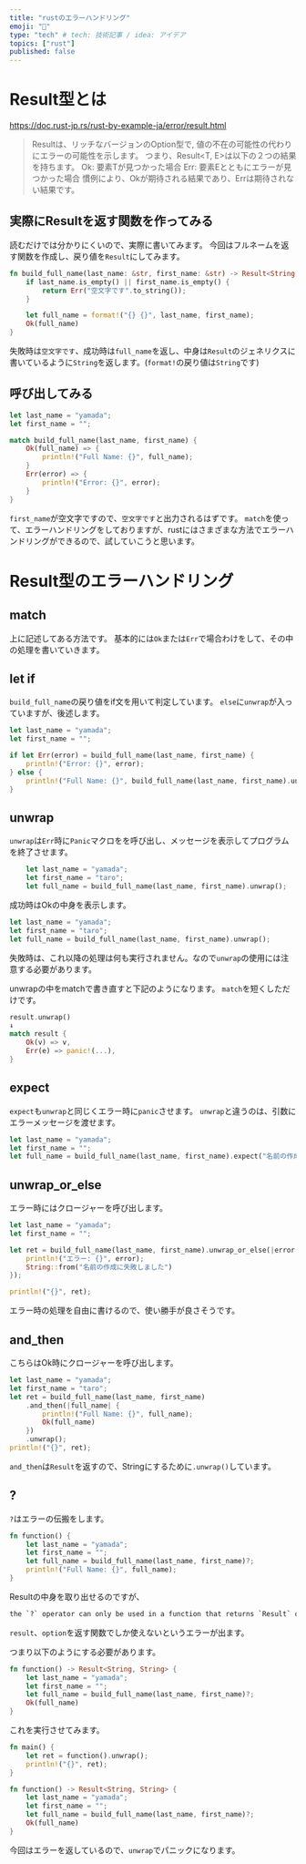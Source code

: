 ```yaml
---
title: "rustのエラーハンドリング"
emoji: "🦍"
type: "tech" # tech: 技術記事 / idea: アイデア
topics: ["rust"]
published: false
---
```


# Result型とは
https://doc.rust-jp.rs/rust-by-example-ja/error/result.html
> Resultは、リッチなバージョンのOption型で, 値の不在の可能性の代わりにエラーの可能性を示します。
> つまり、Result<T, E>は以下の２つの結果を持ちます。
> Ok<T>: 要素Tが見つかった場合
> Err<E>: 要素Eとともにエラーが見つかった場合
> 慣例により、Okが期待される結果であり、Errは期待されない結果です。
## 実際にResultを返す関数を作ってみる
読むだけでは分かりにくいので、実際に書いてみます。
今回はフルネームを返す関数を作成し、戻り値を`Result`にしてみます。

```rust
fn build_full_name(last_name: &str, first_name: &str) -> Result<String, String> {
    if last_name.is_empty() || first_name.is_empty() {
        return Err("空文字です".to_string());
    }

    let full_name = format!("{} {}", last_name, first_name);
    Ok(full_name)
}
```
失敗時は`空文字です`、成功時は`full_name`を返し、中身は`Result`のジェネリクスに書いているように`String`を返します。(`format!`の戻り値は`String`です)

## 呼び出してみる
```rust
let last_name = "yamada";
let first_name = "";

match build_full_name(last_name, first_name) {
    Ok(full_name) => {
        println!("Full Name: {}", full_name);
    }
    Err(error) => {
        println!("Error: {}", error);
    }
}
```
`first_name`が空文字ですので、`空文字です`と出力されるはずです。
`match`を使って、エラーハンドリングをしておりますが、rustにはさまざまな方法でエラーハンドリングができるので、試していこうと思います。

# Result型のエラーハンドリング

## match
上に記述してある方法です。
基本的には`Ok`または`Err`で場合わけをして、その中の処理を書いていきます。

## let if
`build_full_name`の戻り値をif文を用いて判定しています。
`else`に`unwrap`が入っていますが、後述します。

```rust
let last_name = "yamada";
let first_name = "";

if let Err(error) = build_full_name(last_name, first_name) {
    println!("Error: {}", error);
} else {
    println!("Full Name: {}", build_full_name(last_name, first_name).unwrap());
}
```

## unwrap
`unwrap`は`Err`時に`Panic`マクロをを呼び出し、メッセージを表示してプログラムを終了させます。

```rust
    let last_name = "yamada";
    let first_name = "taro";
    let full_name = build_full_name(last_name, first_name).unwrap();
```
成功時はOkの中身を表示します。

```rust
let last_name = "yamada";
let first_name = "taro";
let full_name = build_full_name(last_name, first_name).unwrap();
```
失敗時は、これ以降の処理は何も実行されません。なので`unwrap`の使用には注意する必要があります。

unwrapの中をmatchで書き直すと下記のようになります。
`match`を短くしただけです。
```rust
result.unwrap()
↓
match result {
    Ok(v) => v,
    Err(e) => panic!(...),
}
```

## expect 
`expect`も`unwrap`と同じくエラー時に`panic`させます。
`unwrap`と違うのは、引数にエラーメッセージを渡せます。

```rust
let last_name = "yamada";
let first_name = "";
let full_name = build_full_name(last_name, first_name).expect("名前の作成に失敗しました");
```

## unwrap_or_else
エラー時にはクロージャーを呼び出します。

```rust
let last_name = "yamada";
let first_name = "";

let ret = build_full_name(last_name, first_name).unwrap_or_else(|error| {
    println!("エラー: {}", error);
    String::from("名前の作成に失敗しました")
});

println!("{}", ret);
```
エラー時の処理を自由に書けるので、使い勝手が良さそうです。

## and_then
こちらはOk時にクロージャーを呼び出します。

```rust
let last_name = "yamada";
let first_name = "taro";
let ret = build_full_name(last_name, first_name)
    .and_then(|full_name| {
        println!("Full Name: {}", full_name);
        Ok(full_name)
    })
    .unwrap();
println!("{}", ret);
```
`and_then`は`Result`を返すので、Stringにするために`.unwrap()`しています。


## ?
`?`はエラーの伝搬をします。

```rust
fn function() {
    let last_name = "yamada";
    let first_name = "";
    let full_name = build_full_name(last_name, first_name)?;
    println!("Full Name: {}", full_name);
}
```

Resultの中身を取り出せるのですが、
```bash
the `?` operator can only be used in a function that returns `Result` or `Option` (or another type that implements `FromResidual`)
```
`result`、`option`を返す関数でしか使えないというエラーが出ます。

つまり以下のようにする必要があります。
```rust
fn function() -> Result<String, String> {
    let last_name = "yamada";
    let first_name = "";
    let full_name = build_full_name(last_name, first_name)?;
    Ok(full_name)
}
```

これを実行させてみます。
```rust
fn main() {
    let ret = function().unwrap();
    println!("{}", ret);
}

fn function() -> Result<String, String> {
    let last_name = "yamada";
    let first_name = "";
    let full_name = build_full_name(last_name, first_name)?;
    Ok(full_name)
}
```
今回はエラーを返しているので、`unwrap`でパニックになります。




